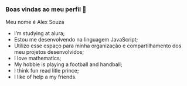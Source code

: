 ### Boas vindas ao meu perfil 👋

Meu nome é Alex Souza

- I’m studying at alura;
- Estou me desenvolvendo na linguagem JavaScript;
- Utilizo esse espaço para minha organização e compartilhamento dos meu projetos desenvolvidos;
- I love mathematics;
- My hobbie is playing a football and handball;
- I think fun read litle prince;
- I like of help a my friends.
